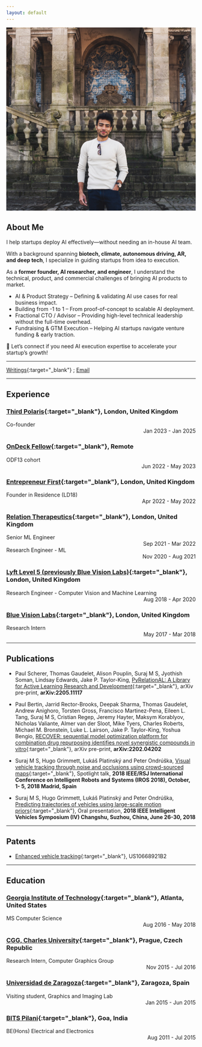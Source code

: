```yaml
---
layout: default
---
```


<img class="profile-picture" src="avatar.jpg">

## About Me

I help startups deploy AI effectively—without needing an in-house AI team.

With a background spanning **biotech, climate, autonomous driving, AR, and deep tech**, I specialize in guiding startups from idea to execution.

As a **former founder, AI researcher, and engineer**, I understand the technical, product, and commercial challenges of bringing AI products to market.

* AI & Product Strategy – Defining & validating AI use cases for real business impact.
* Building from -1 to 1 – From proof-of-concept to scalable AI deployment.
* Fractional CTO / Advisor – Providing high-level technical leadership without the full-time overhead.
* Fundraising & GTM Execution – Helping AI startups navigate venture funding & early traction.

🚀 Let’s connect if you need AI execution expertise to accelerate your startup’s growth!

---

[Writings](https://mssuraj.substack.com/){:target="\_blank"} ; [Email](mailto:suraj@mssuraj.com)

---

## Experience
### [Third Polaris](https://www.thirdpolaris.com/){:target="\_blank"}, London, United Kingdom

<div style="text-align: left">Co-founder</div> <div style="text-align: right">Jan 2023 - Jan 2025 </div>

### [OnDeck Fellow](https://www.beondeck.com/){:target="\_blank"}, Remote

<div style="text-align: left">ODF13 cohort</div> <div style="text-align: right">Jun 2022 - May 2023 </div>

### [Entrepreneur First](https://www.joinef.com/){:target="\_blank"}, London, United Kingdom

<div style="text-align: left">Founder in Residence (LD18)</div> <div style="text-align: right">Apr 2022 - May 2022 </div>

### [Relation Therapeutics](https://www.relationrx.com/){:target="\_blank"}, London, United Kingdom

<div style="text-align: left">Senior ML Engineer</div> <div style="text-align: right">Sep 2021 - Mar 2022 </div>

<div style="text-align: left">Research Engineer - ML</div> <div style="text-align: right">Nov 2020 - Aug 2021</div>

### [Lyft Level 5 (previously Blue Vision Labs)](https://level5.lyft.com/){:target="\_blank"}, London, United Kingdom

<div style="text-align: left">Research Engineer - Computer Vision and Machine Learning</div> <div style="text-align: right">Aug 2018 - Apr 2020</div>

### [Blue Vision Labs](https://www.crunchbase.com/organization/blue-vision-labs){:target="\_blank"}, London, United Kingdom

<div style="text-align: left">Research Intern</div> <div style="text-align: right">May 2017 - Mar 2018</div>

---

## Publications

- Paul Scherer, Thomas Gaudelet, Alison Pouplin, Suraj M S, Jyothish Soman, Lindsay Edwards, Jake P. Taylor-King, [PyRelationAL: A Library for Active Learning Research and Development](https://arxiv.org/abs/2205.11117){:target="\_blank"},
  arXiv pre-print, <strong>arXiv:2205.11117</strong>

- Paul Bertin, Jarrid Rector-Brooks, Deepak Sharma, Thomas Gaudelet, Andrew Anighoro, Torsten Gross, Francisco Martinez-Pena, Eileen L. Tang, Suraj M S, Cristian Regep, Jeremy Hayter, Maksym Korablyov, Nicholas Valiante, Almer van der Sloot, Mike Tyers, Charles Roberts, Michael M. Bronstein, Luke L. Lairson, Jake P. Taylor-King, Yoshua Bengio, [RECOVER: sequential model optimization platform for combination drug repurposing identifies novel synergistic compounds in vitro](https://arxiv.org/abs/2202.04202){:target="\_blank"},
  arXiv pre-print, <strong>arXiv:2202.04202</strong>

- Suraj M S, Hugo Grimmett, Lukáš Platinský and Peter Ondrúška, [Visual vehicle tracking through noise and occlusions using crowd-sourced maps](/publications/2018_IROS_1261.pdf){:target="\_blank"},
  Spotlight talk, <strong>2018 IEEE/RSJ International Conference on Intelligent Robots and Systems (IROS 2018), October, 1- 5, 2018 Madrid, Spain</strong>

- Suraj M S, Hugo Grimmett, Lukáš Platinský and Peter Ondrúška, [Predicting trajectories of vehicles using large-scale motion priors](/publications/2018_IV_0596.pdf){:target="\_blank"}, Oral presentation, <strong>2018 IEEE Intelligent Vehicles Symposium (IV) Changshu, Suzhou, China, June 26-30, 2018</strong>

---

## Patents

- [Enhanced vehicle tracking](https://patents.google.com/patent/US10668921B2/en){:target="\_blank"}, US10668921B2

---

## Education

### [Georgia Institute of Technology](https://www.cc.gatech.edu){:target="\_blank"}, Atlanta, United States

<div style="text-align: left">MS Computer Science</div> <div style="text-align: right">Aug 2016 - May 2018</div>

### [CGG, Charles University](https://cgg.mff.cuni.cz/){:target="\_blank"}, Prague, Czech Republic

<div style="text-align: left"> Research Intern, Computer Graphics Group</div> <div style="text-align: right"> Nov 2015 - Jul 2016</div>

### [Universidad de Zaragoza](https://graphics.unizar.es/){:target="\_blank"}, Zaragoza, Spain

<div style="text-align: left">Visiting student, Graphics and Imaging Lab</div> <div style="text-align: right">Jan 2015 - Jun 2015</div>

### [BITS Pilani](https://www.bits-pilani.ac.in/Goa/){:target="\_blank"}, Goa, India

<div style="text-align: left">BE(Hons) Electrical and Electronics</div> <div style="text-align: right">Aug 2011 - Jul 2015</div>

